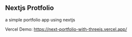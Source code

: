 ## Nextjs Protfolio

a simple portfolio app using nextjs

Vercel Demo:
https://next-portfolio-with-threejs.vercel.app/


